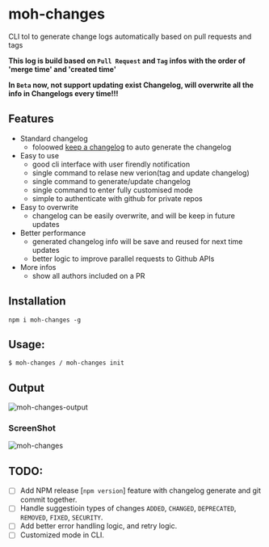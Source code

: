 # moh-changes
CLI tol to generate change logs automatically based on pull requests and tags

**This log is build based on `Pull Request` and `Tag` infos with the order of 'merge time' and 'created time'**

**In `Beta` now, not support updating exist Changelog, will overwrite all the info in Changelogs every time!!!**

## Features

* Standard changelog
    * foloowed [keep a changelog](http://keepachangelog.com/en/1.0.0/) to auto generate the changelog
* Easy to use
    * good cli interface with user firendly notification
    * single command to relase new verion(tag and update changelog)
    * single command to generate/update changelog
    * single command to enter fully customised mode
    * simple to authenticate with github for private repos
* Easy to overwrite
    * changelog can be easily overwrite, and will be keep in future updates
* Better performance
    * generated changelog info will be save and reused for next time updates
    * better logic to improve parallel requests to Github APIs
* More infos
    * show all authors included on a PR

## Installation

`npm i moh-changes -g`

## Usage:
```shell
$ moh-changes / moh-changes init
```

## Output

![moh-changes-output](https://user-images.githubusercontent.com/2676686/31682877-fd2b618e-b340-11e7-9cc4-65203f508438.png)

### ScreenShot

![moh-changes](https://user-images.githubusercontent.com/2676686/31682596-380315dc-b340-11e7-87f0-62873b68b702.png)

## TODO:
- [ ] Add NPM release [`npm version`] feature with changelog generate and git commit together.
- [ ] Handle suggestioin types of changes `ADDED`, `CHANGED`, `DEPRECATED`, `REMOVED`, `FIXED`, `SECURITY`.
- [ ] Add better error handling logic, and retry logic.
- [ ] Customized mode in CLI.
